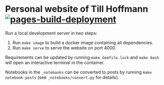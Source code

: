 # Personal website of Till Hoffmann [![pages-build-deployment](https://github.com/tillahoffmann/tillahoffmann.github.io/actions/workflows/pages/pages-build-deployment/badge.svg)](https://github.com/tillahoffmann/tillahoffmann.github.io/actions/workflows/pages/pages-build-deployment)

Run a local development server in two steps:

1. Run `make image` to build a docker image containing all dependencies.
2. Run `make serve` to serve the website on port 4000.

Requirements can be updated by running `make Gemfile.lock` and `make bash` will open an interactive terminal in the container.

Notebooks in the `_notebooks` can be converted to posts by running `make notebook-posts` (see `_notebooks/convert.py` for details).
